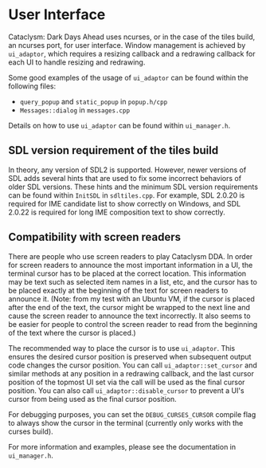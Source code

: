 # User Interface

Cataclysm: Dark Days Ahead uses ncurses, or in the case of the tiles build, an
ncurses port, for user interface. Window management is achieved by `ui_adaptor`,
which requires a resizing callback and a redrawing callback for each UI to handle
resizing and redrawing.

Some good examples of the usage of `ui_adaptor` can be found within the following
files:
- `query_popup` and `static_popup` in `popup.h/cpp`
- `Messages::dialog` in `messages.cpp`

Details on how to use `ui_adaptor` can be found within `ui_manager.h`.

## SDL version requirement of the tiles build 

In theory, any version of SDL2 is supported. However, newer versions of SDL adds
several hints that are used to fix some incorrect behaviors of older SDL versions.
These hints and the minimum SDL version requirements can be found within `InitSDL`
in `sdltiles.cpp`. For example, SDL 2.0.20 is required for IME candidate list
to show correctly on Windows, and SDL 2.0.22 is required for long IME composition
text to show correctly.

## Compatibility with screen readers

There are people who use screen readers to play Cataclysm DDA. In order for screen
readers to announce the most important information in a UI, the terminal cursor has
to be placed at the correct location. This information may be text such as selected
item names in a list, etc, and the cursor has to be placed exactly at the beginning
of the text for screen readers to announce it. (Note: from my test with an Ubuntu
VM, if the cursor is placed after the end of the text, the cursor might be wrapped
to the next line and cause the screen reader to announce the text incorrectly. It
also seems to be easier for people to control the screen reader to read from the
beginning of the text where the cursor is placed.)

The recommended way to place the cursor is to use `ui_adaptor`. This ensures the
desired cursor position is preserved when subsequent output code changes the
cursor position. You can call `ui_adaptor::set_cursor` and similar methods at any
position in a redrawing callback, and the last cursor position of the topmost UI
set via the call will be used as the final cursor position. You can also call
`ui_adaptor::disable_cursor` to prevent a UI's cursor from being used as the final
cursor position.

For debugging purposes, you can set the `DEBUG_CURSES_CURSOR` compile flag to
always show the cursor in the terminal (currently only works with the curses
build).

For more information and examples, please see the documentation in `ui_manager.h`.

